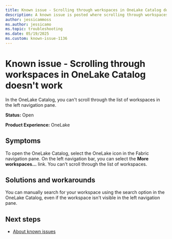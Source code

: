```yaml
---
title: Known issue - Scrolling through workspaces in OneLake Catalog doesn't work
description: A known issue is posted where scrolling through workspaces in OneLake Catalog doesn't work.
author: jessicammoss
ms.author: jessicamo
ms.topic: troubleshooting  
ms.date: 05/19/2025
ms.custom: known-issue-1136
---
```


# Known issue - Scrolling through workspaces in OneLake Catalog doesn't work

In the OneLake Catalog, you can't scroll through the list of workspaces in the left navigation pane.

**Status:** Open

**Product Experience:** OneLake

## Symptoms

To open the OneLake Catalog, select the OneLake icon in the Fabric navigation pane. On the left navigation bar, you can select the **More workspaces...** link. You can't scroll through the list of workspaces.

## Solutions and workarounds

You can manually search for your workspace using the search option in the OneLake Catalog, even if the workspace isn't visible in the left navigation pane.

## Next steps

- [About known issues](https://support.fabric.microsoft.com/known-issues)
